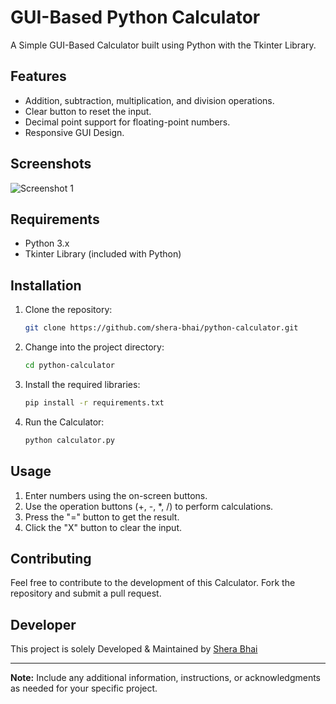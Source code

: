 # GUI-Based Python Calculator

A Simple GUI-Based Calculator built using Python with the Tkinter Library.

## Features

- Addition, subtraction, multiplication, and division operations.
- Clear button to reset the input.
- Decimal point support for floating-point numbers.
- Responsive GUI Design.

## Screenshots

![Screenshot 1](https://cdn.discordapp.com/attachments/853145673275932702/1174409648200224868/Screenshot_2023-11-15_233359.png)

## Requirements

- Python 3.x
- Tkinter Library (included with Python)

## Installation

1. Clone the repository:

    ```bash
    git clone https://github.com/shera-bhai/python-calculator.git
    ```

2. Change into the project directory:

    ```bash
    cd python-calculator
    ```

3. Install the required libraries:

    ```bash
    pip install -r requirements.txt
    ```

4. Run the Calculator:

    ```bash
    python calculator.py
    ```

## Usage

1. Enter numbers using the on-screen buttons.
2. Use the operation buttons (+, -, *, /) to perform calculations.
3. Press the "=" button to get the result.
4. Click the "X" button to clear the input.

## Contributing

Feel free to contribute to the development of this Calculator. Fork the repository and submit a pull request.

## Developer

This project is solely Developed & Maintained by [Shera Bhai](https://github.com/shera-bhai)

---

**Note:** Include any additional information, instructions, or acknowledgments as needed for your specific project.

